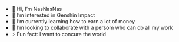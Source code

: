 - 👋 Hi, I’m NasNasNas
- 👀 I’m interested in Genshin Impact
- 🌱 I’m currently learning how to earn a lot of money
- 💞️ I’m looking to collaborate with a persom who can do all my work
- ⚡ Fun fact: I want to concure the world

<!---
NasNasNas7631/NasNasNas7631 is a ✨ special ✨ repository because its `README.md` (this file) appears on your GitHub profile.
You can click the Preview link to take a look at your changes.
--->
